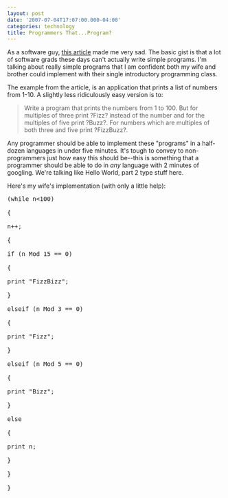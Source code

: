 ```yaml
---
layout: post
date: '2007-07-04T17:07:00.000-04:00'
categories: technology
title: Programmers That...Program?
---
```


As a software guy, [this article](http://www.codinghorror.com/blog/archives/000781.html) made me very sad. The basic gist is that a lot of software grads these days can't actually write simple programs. I'm talking about really simple programs that I am confident both my wife and brother could implement with their single introductory programming class.

The example from the article, is an application that prints a list of numbers from 1-10. A slightly less ridiculously easy version is to:

<blockquote>Write a program that prints the numbers from 1 to 100. But for multiples of three print ?Fizz? instead of the number and for the multiples of five print ?Buzz?. For numbers which are multiples of both three and five print ?FizzBuzz?.</blockquote>

Any programmer should be able to implement these "programs" in a half-dozen languages in under five minutes. It's tough to convey to non-programmers just how easy this should be--this is something that a programmer should be able to do in *any* language with 2 minutes of googling. We're talking like Hello World, part 2 type stuff here.

Here's my wife's implementation (with only a little help):

<pre>(while n<100)

{

n++;

{

if (n Mod 15 == 0)

{

print "FizzBizz";

}

elseif (n Mod 3 == 0)

{

print "Fizz";

}

elseif (n Mod 5 == 0)

{

print "Bizz";

}

else

{

print n;

}

}

}</pre>